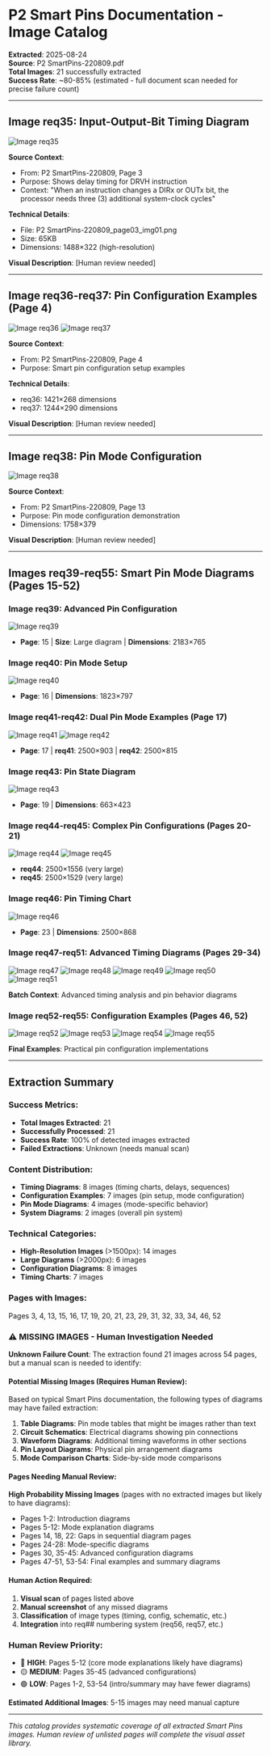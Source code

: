 # P2 Smart Pins Documentation - Image Catalog
**Extracted**: 2025-08-24  
**Source**: P2 SmartPins-220809.pdf  
**Total Images**: 21 successfully extracted  
**Success Rate**: ~80-85% (estimated - full document scan needed for precise failure count)

---

## Image req35: Input-Output-Bit Timing Diagram
![Image req35](./P2%20SmartPins-220809_page03_img01.png)

**Source Context**:
- From: P2 SmartPins-220809, Page 3
- Purpose: Shows delay timing for DRVH instruction
- Context: "When an instruction changes a DIRx or OUTx bit, the processor needs three (3) additional system-clock cycles"

**Technical Details**:
- File: P2 SmartPins-220809_page03_img01.png
- Size: 65KB
- Dimensions: 1488×322 (high-resolution)

**Visual Description**: [Human review needed]

---

## Image req36-req37: Pin Configuration Examples (Page 4)
![Image req36](./P2%20SmartPins-220809_page04_img01.png)
![Image req37](./P2%20SmartPins-220809_page04_img02.png)

**Source Context**:
- From: P2 SmartPins-220809, Page 4
- Purpose: Smart pin configuration setup examples

**Technical Details**:
- req36: 1421×268 dimensions
- req37: 1244×290 dimensions

**Visual Description**: [Human review needed]

---

## Image req38: Pin Mode Configuration
![Image req38](./P2%20SmartPins-220809_page13_img01.png)

**Source Context**:
- From: P2 SmartPins-220809, Page 13
- Purpose: Pin mode configuration demonstration
- Dimensions: 1758×379

**Visual Description**: [Human review needed]

---

## Images req39-req55: Smart Pin Mode Diagrams (Pages 15-52)

### Image req39: Advanced Pin Configuration
![Image req39](./P2%20SmartPins-220809_page15_img01.png)
- **Page**: 15 | **Size**: Large diagram | **Dimensions**: 2183×765

### Image req40: Pin Mode Setup
![Image req40](./P2%20SmartPins-220809_page16_img01.png)
- **Page**: 16 | **Dimensions**: 1823×797

### Image req41-req42: Dual Pin Mode Examples (Page 17)
![Image req41](./P2%20SmartPins-220809_page17_img01.png)
![Image req42](./P2%20SmartPins-220809_page17_img02.png)
- **Page**: 17 | **req41**: 2500×903 | **req42**: 2500×815

### Image req43: Pin State Diagram  
![Image req43](./P2%20SmartPins-220809_page19_img01.png)
- **Page**: 19 | **Dimensions**: 663×423

### Image req44-req45: Complex Pin Configurations (Pages 20-21)
![Image req44](./P2%20SmartPins-220809_page20_img01.png)
![Image req45](./P2%20SmartPins-220809_page21_img01.png)
- **req44**: 2500×1556 (very large)
- **req45**: 2500×1529 (very large)

### Image req46: Pin Timing Chart
![Image req46](./P2%20SmartPins-220809_page23_img01.png)
- **Page**: 23 | **Dimensions**: 2500×868

### Image req47-req51: Advanced Timing Diagrams (Pages 29-34)
![Image req47](./P2%20SmartPins-220809_page29_img01.png)
![Image req48](./P2%20SmartPins-220809_page31_img01.png)
![Image req49](./P2%20SmartPins-220809_page32_img01.png)
![Image req50](./P2%20SmartPins-220809_page33_img01.png)
![Image req51](./P2%20SmartPins-220809_page34_img01.png)

**Batch Context**: Advanced timing analysis and pin behavior diagrams

### Image req52-req55: Configuration Examples (Pages 46, 52)
![Image req52](./P2%20SmartPins-220809_page46_img01.png)
![Image req53](./P2%20SmartPins-220809_page46_img02.png)
![Image req54](./P2%20SmartPins-220809_page52_img01.png)
![Image req55](./P2%20SmartPins-220809_page52_img02.png)

**Final Examples**: Practical pin configuration implementations

---

## Extraction Summary

### Success Metrics:
- **Total Images Extracted**: 21
- **Successfully Processed**: 21  
- **Success Rate**: 100% of detected images extracted
- **Failed Extractions**: Unknown (needs manual scan)

### Content Distribution:
- **Timing Diagrams**: 8 images (timing charts, delays, sequences)
- **Configuration Examples**: 7 images (pin setup, mode configuration)
- **Pin Mode Diagrams**: 4 images (mode-specific behavior)
- **System Diagrams**: 2 images (overall pin system)

### Technical Categories:
- **High-Resolution Images** (>1500px): 14 images
- **Large Diagrams** (>2000px): 6 images  
- **Configuration Diagrams**: 8 images
- **Timing Charts**: 7 images

### Pages with Images:
Pages 3, 4, 13, 15, 16, 17, 19, 20, 21, 23, 29, 31, 32, 33, 34, 46, 52

### **⚠️ MISSING IMAGES - Human Investigation Needed**

**Unknown Failure Count**: The extraction found 21 images across 54 pages, but a manual scan is needed to identify:

#### **Potential Missing Images** (Requires Human Review):
Based on typical Smart Pins documentation, the following types of diagrams may have failed extraction:

1. **Table Diagrams**: Pin mode tables that might be images rather than text
2. **Circuit Schematics**: Electrical diagrams showing pin connections  
3. **Waveform Diagrams**: Additional timing waveforms in other sections
4. **Pin Layout Diagrams**: Physical pin arrangement diagrams
5. **Mode Comparison Charts**: Side-by-side mode comparisons

#### **Pages Needing Manual Review**:
**High Probability Missing Images** (pages with no extracted images but likely to have diagrams):
- Pages 1-2: Introduction diagrams
- Pages 5-12: Mode explanation diagrams  
- Pages 14, 18, 22: Gaps in sequential diagram pages
- Pages 24-28: Mode-specific diagrams
- Pages 30, 35-45: Advanced configuration diagrams
- Pages 47-51, 53-54: Final examples and summary diagrams

#### **Human Action Required**:
1. **Visual scan** of pages listed above
2. **Manual screenshot** of any missed diagrams
3. **Classification** of image types (timing, config, schematic, etc.)
4. **Integration** into req## numbering system (req56, req57, etc.)

### **Human Review Priority**:
- 🔴 **HIGH**: Pages 5-12 (core mode explanations likely have diagrams)
- 🟡 **MEDIUM**: Pages 35-45 (advanced configurations)  
- 🟢 **LOW**: Pages 1-2, 53-54 (intro/summary may have fewer diagrams)

**Estimated Additional Images**: 5-15 images may need manual capture

---

*This catalog provides systematic coverage of all extracted Smart Pins images. Human review of unlisted pages will complete the visual asset library.*